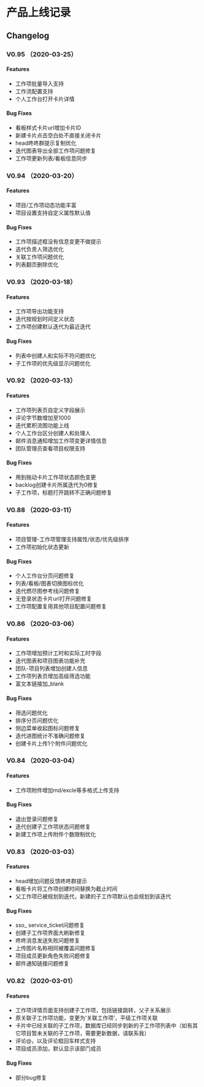 # 产品上线记录
## Changelog
### V0.95 （2020-03-25）
#### Features
* 工作项批量导入支持
* 工作流配置支持
* 个人工作台打开卡片详情

#### Bug Fixes
* 看板样式卡片url增加卡片ID
* 新建卡片点击空白处不直接关闭卡片
* head咚咚群提示复制优化
* 迭代图表导出全部工作项问题修复
* 工作项更新列表/看板信息同步


### V0.94 （2020-03-20）
#### Features
* 项目/工作项动态功能丰富
* 项目设置支持自定义属性默认值

#### Bug Fixes
* 工作项描述框没有信息变更不做提示
* 迭代负责人筛选优化
* 关联工作项问题优化
* 列表翻页删除优化

### V0.93 （2020-03-18）
#### Features
* 工作项导出功能支持
* 迭代按规划时间定义状态
* 工作项创建默认迭代为最近迭代

#### Bug Fixes
* 列表中创建人和实际不符问题优化
* 子工作项的优先级显示问题优化

### V0.92 （2020-03-13）
#### Features
* 工作项列表页自定义字段展示
* 评论字节数增加至1000
* 迭代累积流图功能上线
* 个人工作台区分创建人和处理人
* 邮件消息通知增加工作项变更详情信息
* 团队管理员查看项目权限支持

#### Bug Fixes
* 用到拖动卡片工作项状态颜色变更
* backlog创建卡片所属迭代为0修复
* 子工作项，标题打开跳转不正确问题修复


### V0.88 （2020-03-11）
#### Features
* 项目管理-工作项管理支持属性/状态/优先级排序
* 工作项初始化状态更新

#### Bug Fixes
* 个人工作台分页问题修复
* 列表/看板/图表切换图标优化
* 迭代燃尽图参考线问题修复
* 无登录状态卡片url打开问题修复
* 工作项配置复用其他项目配置问题修复

### V0.86 （2020-03-06）
#### Features
* 工作项增加预计工时和实际工时字段
* 迭代图表和项目图表功能补充
* 团队-项目列表增加创建人信息
* 工作项列表页增加高级筛选功能
* 富文本链接加_blank

#### Bug Fixes
* 筛选问题优化
* 排序分页问题优化
* 侧边菜单收起图标问题修复
* 迭代进图统计不准确问题修复
* 创建卡片上传1个附件问题优化


### V0.84 （2020-03-04）
#### Features
* 工作项附件增加md/excle等多格式上传支持

#### Bug Fixes
* 退出登录问题修复
* 迭代创建子工作项状态问题修复
* 新建工作项上传附件个数限制优化


### V0.83 （2020-03-03）
#### Features
* head增加问题反馈咚咚群提示
* 看板卡片将工作项创建时间替换为截止时间
* 父工作项已被规划到迭代，新建的子工作项默认也会规划到该迭代

#### Bug Fixes
* sso_ service_ticket问题修复
* 创建子工作项界面大刷新修复
* 咚咚消息发送失败问题修复
* 上传图片名称相同被覆盖问题修复
* 项目成员更新角色失败问题修复
* 邮件通知链接问题修复

### V0.82 （2020-03-01）
#### Features
* 工作项详情页面支持创建子工作项，包括链接跳转，父子关系展示
* 原关联子工作项功能，变更为‘关联工作项’，平级工作项关联
* 卡片中已经关联的子工作项，数据库已经同步到新的子工作项列表中（如有其它项目暂未关联的子工作项，需要更新数据，请联系我）
* 评论@，以及评论框回车样式支持
* 项目成员添加，默认显示该部门成员

#### Bug Fixes
* 部分bug修复

